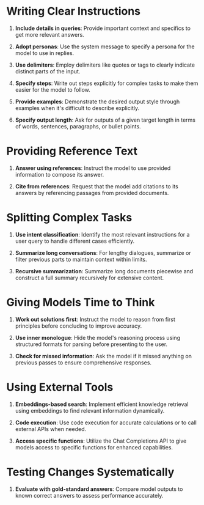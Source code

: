 # Writing Clear Instructions

1. **Include details in queries**: Provide important context and specifics to get more relevant answers.

2. **Adopt personas**: Use the system message to specify a persona for the model to use in replies.

3. **Use delimiters**: Employ delimiters like quotes or tags to clearly indicate distinct parts of the input.

4. **Specify steps**: Write out steps explicitly for complex tasks to make them easier for the model to follow.

5. **Provide examples**: Demonstrate the desired output style through examples when it's difficult to describe explicitly.

6. **Specify output length**: Ask for outputs of a given target length in terms of words, sentences, paragraphs, or bullet points.

# Providing Reference Text

1. **Answer using references**: Instruct the model to use provided information to compose its answer.

2. **Cite from references**: Request that the model add citations to its answers by referencing passages from provided documents.

# Splitting Complex Tasks

1. **Use intent classification**: Identify the most relevant instructions for a user query to handle different cases efficiently.

2. **Summarize long conversations**: For lengthy dialogues, summarize or filter previous parts to maintain context within limits.

3. **Recursive summarization**: Summarize long documents piecewise and construct a full summary recursively for extensive content.

# Giving Models Time to Think

1. **Work out solutions first**: Instruct the model to reason from first principles before concluding to improve accuracy.

2. **Use inner monologue**: Hide the model's reasoning process using structured formats for parsing before presenting to the user.

3. **Check for missed information**: Ask the model if it missed anything on previous passes to ensure comprehensive responses.

# Using External Tools

1. **Embeddings-based search**: Implement efficient knowledge retrieval using embeddings to find relevant information dynamically.

2. **Code execution**: Use code execution for accurate calculations or to call external APIs when needed.

3. **Access specific functions**: Utilize the Chat Completions API to give models access to specific functions for enhanced capabilities.

# Testing Changes Systematically

1. **Evaluate with gold-standard answers**: Compare model outputs to known correct answers to assess performance accurately.